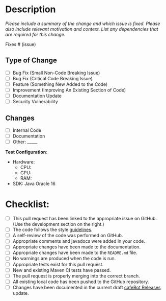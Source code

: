 # Description

*Please include a summary of the change and which issue is fixed. Please also include relevant motivation and context. List any dependencies that are required for this change.*

Fixes # (issue)

## Type of Change

- [ ] Bug Fix (Small Non-Code Breaking Issue)
- [ ] Bug Fix (Critical Code Breaking Issue)
- [ ] Feature (Something New Added to the Code)
- [ ] Improvement (Improving An Existing Section of Code)
- [ ] Documentation Update
- [ ] Security Vulnerability

## Changes

- [ ] Internal Code
- [ ] Documentation
- [ ] Other: _____

**Test Configuration**:
* Hardware:
    - CPU: 
    - GPU: 
    - RAM: 
* SDK: Java Oracle 16

# Checklist:

- [ ] This pull request has been linked to the appropriate issue on GitHub. (Use the development section on the right.)
- [ ] The code follows the style [guidelines](https://github.com/beanbeanjuice/cafeBot/blob/master/CONTRIBUTING.md).
- [ ] A self-review of the code was performed on GitHub.
- [ ] Appropriate comments and javadocs were added in your code.
- [ ] Appropriate changes have been made to the documentation.
- [ ] Appropriate changes have been made to the `README.md` file.
- [ ] No warnings are produced when the code is run.
- [ ] Appropriate tests exist for this pull request.
- [ ] New and existing Maven CI tests have passed.
- [ ] The pull request is properly merging into the correct branch.
- [ ] All existing local code has been pushed to the GitHub repository.
- [ ] Changes have been documented in the current draft [cafeBot Releases](https://github.com/beanbeanjuice/cafeBot/releases) update.